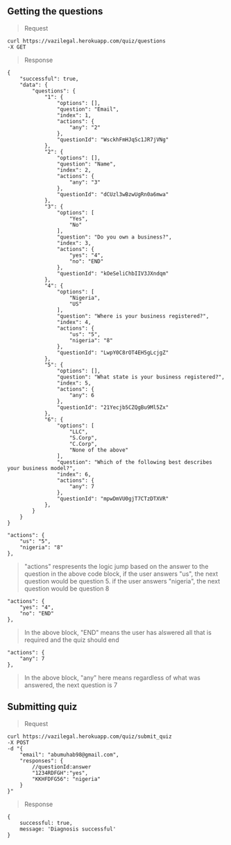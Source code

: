 ## Getting the questions

>Request
```
curl https://vazilegal.herokuapp.com/quiz/questions
-X GET
```
> Response
```
{
    "successful": true,
    "data": {
        "questions": {
            "1": {
                "options": [],
                "question": "Email",
                "index": 1,
                "actions": {
                    "any": "2"
                },
                "questionId": "WsckhFmHJqSc1JR7jVNg"
            },
            "2": {
                "options": [],
                "question": "Name",
                "index": 2,
                "actions": {
                    "any": "3"
                },
                "questionId": "dCUzl3wBzwUgRn0a6mwa"
            },
            "3": {
                "options": [
                    "Yes",
                    "No"
                ],
                "question": "Do you own a business?",
                "index": 3,
                "actions": {
                    "yes": "4",
                    "no": "END"
                },
                "questionId": "kOeSeliChbIIV3JXndqm"
            },
            "4": {
                "options": [
                    "Nigeria",
                    "US"
                ],
                "question": "Where is your business registered?",
                "index": 4,
                "actions": {
                    "us": "5",
                    "nigeria": "8"
                },
                "questionId": "LwpY0C8rOT4EH5gLcjgZ"
            },
            "5": {
                "options": [],
                "question": "What state is your business registered?",
                "index": 5,
                "actions": {
                    "any": 6
                },
                "questionId": "21Yecjb5CZQgBu9Ml5Zx"
            },
            "6": {
                "options": [
                    "LLC",
                    "S.Corp",
                    "C.Corp",
                    "None of the above"
                ],
                "question": "Which of the following best describes your business model?",
                "index": 6,
                "actions": {
                    "any": 7
                },
                "questionId": "mpwDmVU0gjT7CTzDTXVR"
            },
        }
    }
}
```

```
"actions": {
    "us": "5",
    "nigeria": "8"
},
```
> "actions" respresents the logic jump based on the answer to the question
> in the above code block, if the user answers "us", the next question would be question 5. if the user answers "nigeria", the next question would be question 8

```
"actions": {
    "yes": "4",
    "no": "END"
},
```
> In the above block, "END" means the user has alswered all that is required and the quiz should end

```
"actions": {
    "any": 7
},
```
> In the above block, "any" here means regardless of what was answered, the next question is 7

## Submitting quiz

>Request
```
curl https://vazilegal.herokuapp.com/quiz/submit_quiz
-X POST
-d "{
    "email": "abumuhab98@gmail.com",
    "responses": {
        //questionId:answer
        "1234RDFGH":"yes",
        "KKHFDFG56": "nigeria"
    }
}"
```
> Response
```
{
    successful: true,
    message: 'Diagnosis successful'
}
```
